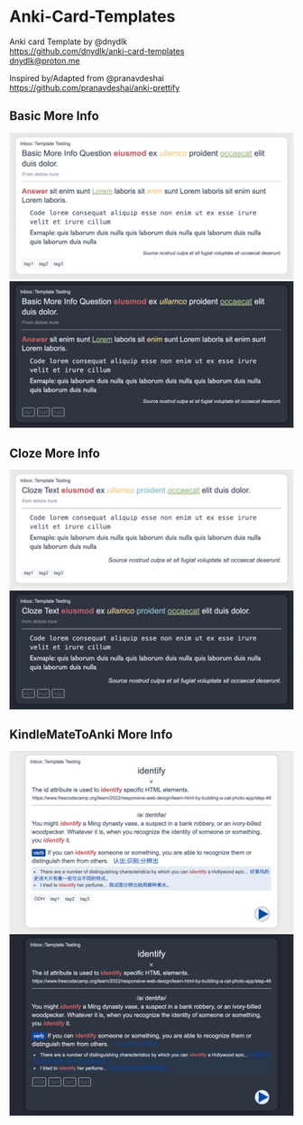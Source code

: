# Anki-Card-Templates
  Anki card Template by @dnydlk<br>
  https://github.com/dnydlk/anki-card-templates<br>
  dnydlk@proton.me

  Inspired by/Adapted from @pranavdeshai<br>
  https://github.com/pranavdeshai/anki-prettify<br>
## Basic More Info
![alt text](<img/Basic More Info.png>)
![alt text](<img/Basic More Info Night.png>)
## Cloze More Info
![alt text](<img/Cloze More Info.png>)
![alt text](<img/Cloze More Info Night.png>)
## KindleMateToAnki More Info
![alt text](img/KindleMateToAnki.png)
![alt text](<img/KindleMateToAnki Night.png>)